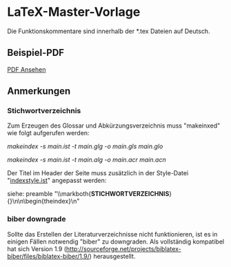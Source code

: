# LaTeX-Master-Vorlage

Die Funktionskommentare sind innerhalb der *.tex Dateien auf Deutsch.

## Beispiel-PDF

[PDF Ansehen](main.pdf)

## Anmerkungen
### Stichwortverzeichnis
Zum Erzeugen des Glossar und Abkürzungsverzeichnis muss "makeinxed" wie folgt aufgerufen werden:

*makeindex -s main.ist -t main.glg -o main.gls main.glo*

*makeindex -s main.ist -t main.alg -o main.acr main.acn*

Der Titel im Header der Seite muss zusätzlich in der Style-Datei "[indexstyle.ist](indexstyle.ist)" angepasst werden:

siehe: preamble "\\\markboth{**STICHWORTVERZEICHNIS**}{}\n\n\\begin{theindex}\n"

### biber downgrade
Sollte das Erstellen der Literaturverzeichnisse nicht funktionieren, ist es in einigen Fällen notwendig "biber" zu downgraden. Als vollständig kompatibel hat sich Version 1.9 (http://sourceforge.net/projects/biblatex-biber/files/biblatex-biber/1.9/) herausgestellt.
